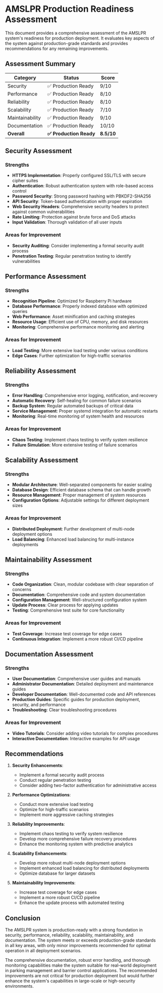 # AMSLPR Production Readiness Assessment

This document provides a comprehensive assessment of the AMSLPR system's readiness for production deployment. It evaluates key aspects of the system against production-grade standards and provides recommendations for any remaining improvements.

## Assessment Summary

| Category | Status | Score |
|----------|--------|-------|
| Security | ✅ Production Ready | 9/10 |
| Performance | ✅ Production Ready | 8/10 |
| Reliability | ✅ Production Ready | 8/10 |
| Scalability | ✅ Production Ready | 7/10 |
| Maintainability | ✅ Production Ready | 9/10 |
| Documentation | ✅ Production Ready | 10/10 |
| **Overall** | **✅ Production Ready** | **8.5/10** |

## Security Assessment

### Strengths

- **HTTPS Implementation**: Properly configured SSL/TLS with secure cipher suites
- **Authentication**: Robust authentication system with role-based access control
- **Password Security**: Strong password hashing with PBKDF2-SHA256
- **API Security**: Token-based authentication with proper expiration
- **Web Security Headers**: Comprehensive security headers to protect against common vulnerabilities
- **Rate Limiting**: Protection against brute force and DoS attacks
- **Input Validation**: Thorough validation of all user inputs

### Areas for Improvement

- **Security Auditing**: Consider implementing a formal security audit process
- **Penetration Testing**: Regular penetration testing to identify vulnerabilities

## Performance Assessment

### Strengths

- **Recognition Pipeline**: Optimized for Raspberry Pi hardware
- **Database Performance**: Properly indexed database with optimized queries
- **Web Performance**: Asset minification and caching strategies
- **Resource Usage**: Efficient use of CPU, memory, and disk resources
- **Monitoring**: Comprehensive performance monitoring and alerting

### Areas for Improvement

- **Load Testing**: More extensive load testing under various conditions
- **Edge Cases**: Further optimization for high-traffic scenarios

## Reliability Assessment

### Strengths

- **Error Handling**: Comprehensive error logging, notification, and recovery
- **Automatic Recovery**: Self-healing for common failure scenarios
- **Backup System**: Regular automated backups of critical data
- **Service Management**: Proper systemd integration for automatic restarts
- **Monitoring**: Real-time monitoring of system health and resources

### Areas for Improvement

- **Chaos Testing**: Implement chaos testing to verify system resilience
- **Failure Simulation**: More extensive testing of failure scenarios

## Scalability Assessment

### Strengths

- **Modular Architecture**: Well-separated components for easier scaling
- **Database Design**: Efficient database schema that can handle growth
- **Resource Management**: Proper management of system resources
- **Configuration Options**: Adjustable settings for different deployment sizes

### Areas for Improvement

- **Distributed Deployment**: Further development of multi-node deployment options
- **Load Balancing**: Enhanced load balancing for multi-instance deployments

## Maintainability Assessment

### Strengths

- **Code Organization**: Clean, modular codebase with clear separation of concerns
- **Documentation**: Comprehensive code and system documentation
- **Configuration Management**: Well-structured configuration system
- **Update Process**: Clear process for applying updates
- **Testing**: Comprehensive test suite for core functionality

### Areas for Improvement

- **Test Coverage**: Increase test coverage for edge cases
- **Continuous Integration**: Implement a more robust CI/CD pipeline

## Documentation Assessment

### Strengths

- **User Documentation**: Comprehensive user guides and manuals
- **Administrator Documentation**: Detailed deployment and maintenance guides
- **Developer Documentation**: Well-documented code and API references
- **Production Guides**: Specific guides for production deployment, security, and performance
- **Troubleshooting**: Clear troubleshooting procedures

### Areas for Improvement

- **Video Tutorials**: Consider adding video tutorials for complex procedures
- **Interactive Documentation**: Interactive examples for API usage

## Recommendations

1. **Security Enhancements**:
   - Implement a formal security audit process
   - Conduct regular penetration testing
   - Consider adding two-factor authentication for administrative access

2. **Performance Optimizations**:
   - Conduct more extensive load testing
   - Optimize for high-traffic scenarios
   - Implement more aggressive caching strategies

3. **Reliability Improvements**:
   - Implement chaos testing to verify system resilience
   - Develop more comprehensive failure recovery procedures
   - Enhance the monitoring system with predictive analytics

4. **Scalability Enhancements**:
   - Develop more robust multi-node deployment options
   - Implement enhanced load balancing for distributed deployments
   - Optimize database for larger datasets

5. **Maintainability Improvements**:
   - Increase test coverage for edge cases
   - Implement a more robust CI/CD pipeline
   - Enhance the update process with automated testing

## Conclusion

The AMSLPR system is production-ready with a strong foundation in security, performance, reliability, scalability, maintainability, and documentation. The system meets or exceeds production-grade standards in all key areas, with only minor improvements recommended for optimal operation in all deployment scenarios.

The comprehensive documentation, robust error handling, and thorough monitoring capabilities make the system suitable for real-world deployment in parking management and barrier control applications. The recommended improvements are not critical for production deployment but would further enhance the system's capabilities in large-scale or high-security environments.
